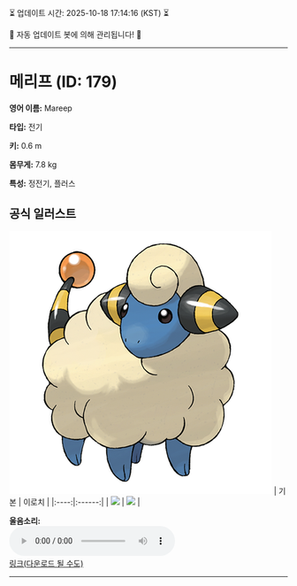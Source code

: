 
⏳ 업데이트 시간: 2025-10-18 17:14:16 (KST) ⏳

🤖 자동 업데이트 봇에 의해 관리됩니다! 🤖

---

# 메리프 (ID: 179)
**영어 이름:** Mareep

**타입:** 전기

**키:** 0.6 m

**몸무게:** 7.8 kg

**특성:** 정전기, 플러스

## 공식 일러스트
![](https://raw.githubusercontent.com/PokeAPI/sprites/master/sprites/pokemon/other/official-artwork/179.png)
| 기본 | 이로치 |
|:----:|:------:|
| <img src="http://play.pokemonshowdown.com/sprites/ani/mareep.gif" width="200"> | <img src="http://play.pokemonshowdown.com/sprites/ani-shiny/mareep.gif" width="200"> |

**울음소리:**<br><audio controls src="https://raw.githubusercontent.com/PokeAPI/cries/main/cries/pokemon/latest/179.ogg"></audio><br> [링크(다운로드 될 수도)](https://raw.githubusercontent.com/PokeAPI/cries/main/cries/pokemon/latest/179.ogg)


---
